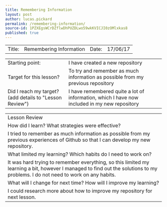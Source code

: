 ```yaml
---
title: Remembering Information
layout: post
author: lucas.pickard
permalink: /remembering-information/
source-id: 1PZXEgsWCrDZflwDhPUZDLwo59wkKVICJI0zOMlxkas8
published: true
---
```

<table>
  <tr>
    <td>Title:  </td>
    <td>Remembering Information</td>
    <td> Date:  </td>
    <td>17/06/17</td>
  </tr>
</table>


<table>
  <tr>
    <td>Starting point:</td>
    <td>I have created a new repository</td>
  </tr>
  <tr>
    <td>Target for this lesson?</td>
    <td>To try and remember as much information as possible from my previous repository </td>
  </tr>
  <tr>
    <td>Did I reach my target? 
(add details to "Lesson Review")</td>
    <td>I have remembered quite a lot of information, which I have now included in my new repository</td>
  </tr>
</table>


<table>
  <tr>
    <td>Lesson Review</td>
  </tr>
  <tr>
    <td>How did I learn? What strategies were effective? </td>
  </tr>
  <tr>
    <td>I tried to remember as much information as possible from my previous experiences of Github so that I can develop my new repository.</td>
  </tr>
  <tr>
    <td>What limited my learning? Which habits do I need to work on? </td>
  </tr>
  <tr>
    <td>It was hard trying to remember everything, so this limited my learning a bit, however I managed to find out the solutions to my problems. I do not need to work on any habits. </td>
  </tr>
  <tr>
    <td>What will I change for next time? How will I improve my learning?</td>
  </tr>
  <tr>
    <td>I could research more about how to improve my repository for next lesson.</td>
  </tr>
</table>


